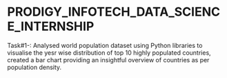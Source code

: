 # PRODIGY_INFOTECH_DATA_SCIENCE_INTERNSHIP
Task#1-: Analysed world population dataset using Python libraries to visualise the yesr wise distribution of top 10 highly populated countries, created a bar chart providing an insightful overview of countries as per population density.
